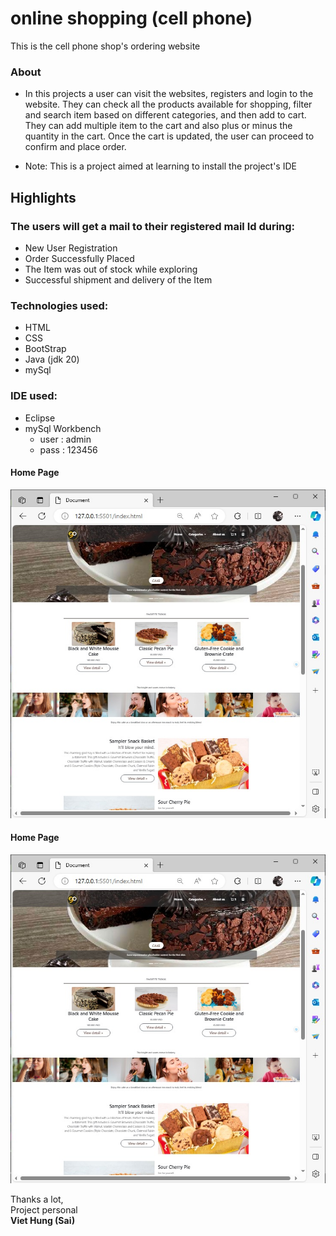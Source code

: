 # online shopping (cell phone)
This is the cell phone shop's ordering website

### About
- In this projects a user can visit the websites, registers and login to the website. They can check all the products available for shopping, filter and search item based on different categories, and then add to cart. They can add multiple item to the cart and also plus or minus the quantity in the cart. Once the cart is updated, the user can proceed to confirm and place order.

- Note: This is a project aimed at learning to install the project's IDE

## Highlights
### The users will get a mail to their registered mail Id during:
- New User Registration
- Order Successfully Placed
- The Item was out of stock while exploring
- Successful shipment and delivery of the Item

### Technologies used:
- HTML
- CSS
- BootStrap
- Java (jdk 20)
- mySql

### IDE used:
- Eclipse
- mySql Workbench
  - user : admin
  - pass : 123456

#### Home Page
![image](https://github.com/thangtran180492/website-shopping-bakery/blob/main/content/home.jpg)

#### Home Page
![image](https://github.com/thangtran180492/website-shopping-bakery/blob/main/content/home.jpg)


<bold>Thanks a lot,</bold>
<br/>Project personal<br/>
<b>Viet Hung (Sai)</b>

